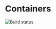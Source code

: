 # Containers

[![Build status](https://ci.appveyor.com/api/projects/status/a6s2u6rr7m01leo2?svg=true)](https://ci.appveyor.com/project/demargorn/containers)
